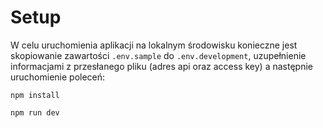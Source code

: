 # Setup

W celu uruchomienia aplikacji na lokalnym środowisku konieczne jest skopiowanie zawartości `.env.sample` do `.env.development`, uzupełnienie informacjami z przesłanego pliku (adres api oraz access key) a następnie uruchomienie poleceń:

`npm install`

`npm run dev`